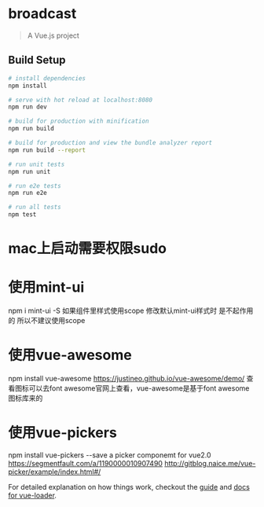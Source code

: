 # broadcast

> A Vue.js project

## Build Setup

``` bash
# install dependencies
npm install

# serve with hot reload at localhost:8080
npm run dev

# build for production with minification
npm run build

# build for production and view the bundle analyzer report
npm run build --report

# run unit tests
npm run unit

# run e2e tests
npm run e2e

# run all tests
npm test
```
# mac上启动需要权限sudo

# 使用mint-ui
npm i mint-ui -S
如果组件里样式使用scope 修改默认mint-ui样式时 是不起作用的 所以不建议使用scope

# 使用vue-awesome
npm install vue-awesome
https://justineo.github.io/vue-awesome/demo/
查看图标可以去font awesome官网上查看，vue-awesome是基于font awesome图标库来的

# 使用vue-pickers
npm install vue-pickers --save
a picker componemt for vue2.0
https://segmentfault.com/a/1190000010907490
http://gitblog.naice.me/vue-picker/example/index.html#/

For detailed explanation on how things work, checkout the [guide](http://vuejs-templates.github.io/webpack/) and [docs for vue-loader](http://vuejs.github.io/vue-loader).
